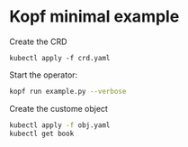 # Kopf minimal example

Create the CRD

```
kubectl apply -f crd.yaml
```

Start the operator:

```bash
kopf run example.py --verbose
```

Create the custome object

```bash
kubectl apply -f obj.yaml
kubectl get book
```
